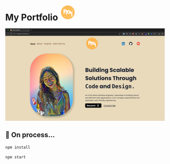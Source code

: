 # My Portfolio <img src="/client/public/favicon.ico" width="50">

![My Portfolio Demo](client/public/assests/home.png)

## 🚀 On process...

```sh
npm install
```

```sh
npm start
```
